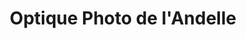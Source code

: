 ---
title: "Optique Photo de l'Andelle"
url: /pont-saint-pierre/optique-photo-de-landelle/
shop: Optiker
---